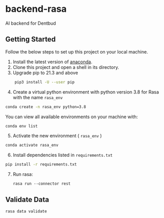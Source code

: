 # backend-rasa

AI backend for Dentbud

## Getting Started

Follow the below steps to set up this project on your local machine.

1. Install the latest version of [anaconda](https://www.anaconda.com/). 
2. Clone this project and open a shell in its directory.
2. Upgrade pip to 21.3 and above
```bash
	pip3 install -U --user pip
```

4. Create a virtual python environment with python version 3.8 for Rasa with the name `rasa_env` 

```bash
conda create -n rasa_env python=3.8
```

You can view all available environments on your machine with:

```bash
conda env list
```

5. Activate the new environment ( `rasa_env` )

```bash
conda activate rasa_env
```

6. Install dependencies listed in `requirements.txt`

```bash
pip install -r requirements.txt
```

7. Run rasa:

   ```shell
   rasa run --connector rest
   ```

   

## Validate Data

```shell
rasa data validate
```

